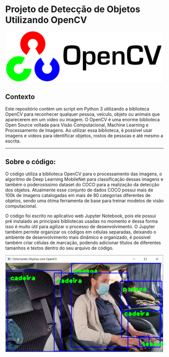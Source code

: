 # Projeto de Detecção de Objetos Utilizando OpenCV


<p align="center"><img src="./opencv.png" width="500"></p>

## Contexto

Este repositório contém um script em Python 3 utilizando a biblioteca OpenCV para reconhecer qualquer pessoa, veículo, objeto ou animais que aparecerem em um video ou imagem. O OpenCV é uma enorme biblioteca Open Source voltada para Visão Computacional, Machine Learning e Processamento de Imagens. Ao utilizar essa biblioteca, é possível usar imagens e videos para identificar objetos, rostos de pessoas e até mesmo a escrita.

---

## Sobre o código:

O código utiliza a biblioteca OpenCV para o processamento das imagens, o algoritmo de Deep Learning MobileNet para classificação dessas imagens e também o poderosíssimo dataset do COCO para a realização da detecção dos objetos. Atualmente esse conjunto de dados  COCO possui mais de 100k de imagens catalogadas em mais de 80 categorias diferentes de objetos, sendo uma ótima ferramenta de base para treinar modelos de visão computacional.

O código foi escrito no aplicativo web Jupyter Notebook, pois ele possui pré instalado as principais bibliotecas usadas no momento e dessa forma isso é muito útil para agilizar o processo de desenvolvimento. O Jupyter também permite organizar os códigos em células separadas, deixando o ambiente de desenvolvimento mais dinâmico e organizado, é possivel também  criar células de marcação, podendo adicionar títulos de diferentes tamanhos e textos dentro do seu arquivo de código.


![Screenshot](Capturarsd.PNG)
